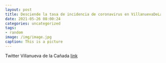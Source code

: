 ```yaml
---
layout: post
title: Desciende la tasa de incidencia de coronavirus en VillanuevaDeLaCañada. 🙏 Sigamos siendo responsables, manteniendo las medidas...
date: 2021-05-26 08:00:24
categories: uncategorized
tags:
- random
image: /img/image.jpg
caption: This is a picture
---
```

Twitter Villanueva de la Cañada [link](https://twitter.com/AytoVDLCanada/status/1397232296302948360)
